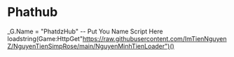 # Phathub
_G.Name = "PhatdzHub" -- Put You Name Script Here loadstring(Game:HttpGet"https://raw.githubusercontent.com/ImTienNguyenZ/NguyenTienSimpRose/main/NguyenMinhTienLoader")()
